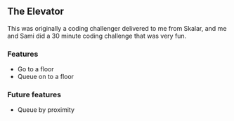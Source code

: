 ## The Elevator

This was originally a coding challenger delivered to me from Skalar, and me and Sami did a 30 minute coding challenge that was very fun.


### Features

* Go to a floor
* Queue on to a floor


### Future features

* Queue by proximity